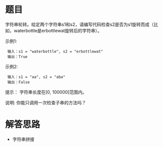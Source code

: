 # 题目
字符串轮转。给定两个字符串s1和s2，请编写代码检查s2是否为s1旋转而成（比如，waterbottle是erbottlewat旋转后的字符串）。

示例1:
```
 输入：s1 = "waterbottle", s2 = "erbottlewat"
 输出：True
```

示例2:
```
 输入：s1 = "aa", s2 = "aba"
 输出：False
```

提示：
字符串长度在[0, 100000]范围内。

说明:
你能只调用一次检查子串的方法吗？

# 解答思路
- 字符串拼接